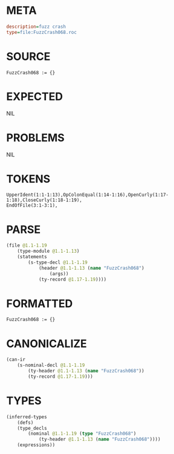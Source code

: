# META
~~~ini
description=fuzz crash
type=file:FuzzCrash068.roc
~~~
# SOURCE
~~~roc
FuzzCrash068 := {}

~~~
# EXPECTED
NIL
# PROBLEMS
NIL
# TOKENS
~~~zig
UpperIdent(1:1-1:13),OpColonEqual(1:14-1:16),OpenCurly(1:17-1:18),CloseCurly(1:18-1:19),
EndOfFile(3:1-3:1),
~~~
# PARSE
~~~clojure
(file @1.1-1.19
	(type-module @1.1-1.13)
	(statements
		(s-type-decl @1.1-1.19
			(header @1.1-1.13 (name "FuzzCrash068")
				(args))
			(ty-record @1.17-1.19))))
~~~
# FORMATTED
~~~roc
FuzzCrash068 := {}
~~~
# CANONICALIZE
~~~clojure
(can-ir
	(s-nominal-decl @1.1-1.19
		(ty-header @1.1-1.13 (name "FuzzCrash068"))
		(ty-record @1.17-1.19)))
~~~
# TYPES
~~~clojure
(inferred-types
	(defs)
	(type_decls
		(nominal @1.1-1.19 (type "FuzzCrash068")
			(ty-header @1.1-1.13 (name "FuzzCrash068"))))
	(expressions))
~~~
